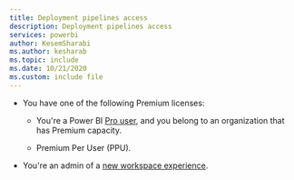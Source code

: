 ```yaml
---
title: Deployment pipelines access
description: Deployment pipelines access
services: powerbi
author: KesemSharabi
ms.author: kesharab
ms.topic: include
ms.date: 10/21/2020
ms.custom: include file
---
```


* You have one of the following Premium licenses:

    * You're a Power BI [Pro user](../admin/service-admin-purchasing-power-bi-pro.md), and you belong to an organization that has Premium capacity.

    * Premium Per User (PPU).

* You're an admin of a [new workspace experience](../collaborate-share/service-create-the-new-workspaces.md).
